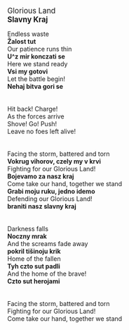 <big>Glorious Land<br>
<b>Slavny Kraj</big></b>


Endless waste<br>
**Žalost tut** <br>
Our patience runs thin<br>
**U^z  mir konczati se**<br>
Here we stand ready<br>
**Vsi my gotovi**<br>
Let the battle begin!<br>
**Nehaj bitva gori se**<br>
<br><br>
Hit back! Charge!<br>
As the forces arrive<br>
Shove! Go! Push!<br>
Leave no foes left alive!<br>
<br><br>
Facing the storm, battered and torn<br>
**Vokrug vihorov, czely my v krvi** <br>
Fighting for our Glorious Land!<br>
**Bojevamo za nasz kraj**<br>
Come take our hand, together we stand<br>
**Grabi moju ruku, jedno idemo**<br>
Defending our Glorious Land!<br>
**braniti nasz slavny kraj**<br>
<br><br>
Darkness falls<br>
**Noczny mrak**<br>
And the screams fade away<br>
**pokril tišinoju krik**<br>
Home of the fallen<br>
**Tyh czto sut padli**<br>
And the home of the brave!<br>
**Czto sut herojami**<br>
<br><br>
Facing the storm, battered and torn<br>
Fighting for our Glorious Land!<br>
Come take our hand, together we stand<br>


